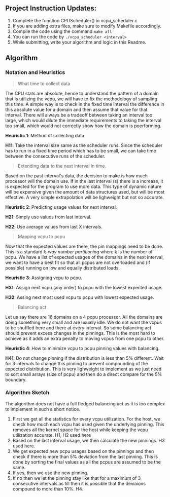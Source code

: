 ## Project Instruction Updates:

1. Complete the function CPUScheduler() in vcpu_scheduler.c
2. If you are adding extra files, make sure to modify Makefile accordingly.
3. Compile the code using the command `make all`
4. You can run the code by `./vcpu_scheduler <interval>`
5. While submitting, write your algorithm and logic in this Readme.

## Algorithm

### Notation and Heuristics

> What time to collect data

The CPU stats are absolute, hence to understand the pattern of a domain that is utilizing the vcpu, we will have to fix the methodology of sampling this time. A simple way is to check in the fixed time interval the difference in this absolute value for a domain and then assume that value for that interval. There will always be a tradeoff between taking an interval too large, which would dilute the immediate requirements to taking the interval too small, which would not correctly show how the domain is poerforming.

**Heuristic 1**: Method of collecting data.

**H11**: Take the interval size same as the scheduler runs. Since the scheduler has to run in a fixed time period which has to be small, we can take time between the consecutive runs of the scheduler.

> Extending data to the next interval in time.

Based on the past interval's data, the decision to make is how much processor will the domain use. If in the last interval (s) there is a increase, it is expected for the program to use more data. This type of dynamic nature will be expensive given the amount of data structures used, but will be most effective. A very simple extrapolation will be lighweight but not so accurate.

**Heuristic 2**: Predicting usage values for next interval.

**H21**: Simply use values from last interval.

**H22**: Use average values from last X intervals.

> Mapping vcpu to pcpu

Now that the expected values are there, the pin mappings need to be done. This is a standard *k-way number partitioning* where k is the number of pcpu. We have a list of expected usages of the domains in the next interval, we want to have a best fit so that all pcpus are not overloaded and (if possible) running on low and equally distributed loads.

**Heuristic 3**: Assigning vcpu to pcpu.

**H31**: Assign next vcpu (any order) to pcpu with the lowest expected usage.

**H32**: Assing next most used vcpu to pcpu with lowest expected usage.

> Balancing act

Let us say there are 16 domains on a 4 pcpu processor. All the domains are doing something very small and are usually idle. We do not want the vcpus to be shuffled here and there at every interval. So some balancing act should prevent excess changes in the pinnings. This is the most hard to achieve as it adds an extra penalty to moving vcpus from one pcpu to other.

**Heuristic 4**: How to minimize vcpu to pcpu pinning values with balancing.

**H41**: Do not change pinning if the distribution is less than 5% different. Wait for 3 intervals to change this pinning to prevent compounding of the expected distribution. This is very lighweight to implement as we just need to sort small arrays (size of pcpu) and then do a direct compare for the 5% boundary.


### Algorithm Sketch

The algorithm does not have a full fledged balancing act as it is too complex to implement in such a short notice.

1. First we get all the statistics for every vcpu utilization. For the host, we check how much each vcpu has used given the underlying pinning. This removes all the kernel space for the host while keeping the vcpu utilization accurate. H1, H2 used here
2. Based on the last interval usage, we then calculate the new pinnings. H3 used here.
3. We get expected new pcpu usages based on the pinnings and then check if there is more than 5% deviation from the last pinning. This is done by sorting the final values as all the pcpus are assumed to be the same.
4. If yes, then we use the new pinning.  
5. If no then we let the pinning stay like that for a maximum of 3 consecutive intervals as till then it is possible that the deviaions compound to more than 10%. H4.


